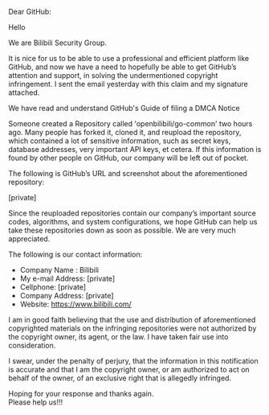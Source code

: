 Dear GitHub:

  Hello

We are Bilibili Security Group.
  
It is nice for us to be able to use a professional and efficient platform like GitHub, and now we have a need to hopefully be able to get GitHub’s attention and support, in solving the undermentioned copyright infringement. I sent the email yesterday with this claim and my signature attached.

We have read and understand GitHub's Guide of filing a DMCA Notice

Someone created a Repository called 'openbilibili/go-common' two hours ago. Many people has forked it, cloned it, and reupload the repository, which contained a lot of sensitive information, such as secret keys, database addresses, very important API keys, et cetera. If this information is found by other people on GitHub, our company will be left out of pocket.

The following is GitHub’s URL and screenshot about the aforementioned repository:

[private]

Since the reuploaded repositories contain our company’s important source codes, algorithms, and system configurations, we hope GitHub can help us take these repositories down as soon as possible. We are very much appreciated.
   
The following is our contact information:
    
-   Company Name : Bilibili  
-   My e-mail Address: [private]  
-   Cellphone: [private]    
-   Company Address: [private]   
-   Website: https://www.bilibili.com/

I am in good faith believing that the use and distribution of aforementioned copyrighted materials on the infringing repositories were not authorized by the copyright owner, its agent, or the law. I have taken fair use into consideration.

I swear, under the penalty of perjury, that the information in this notification is accurate and that I am the copyright owner, or am authorized to act on behalf of the owner, of an exclusive right that is allegedly infringed.



Hoping for your response and thanks again.  
Please help us!!!


